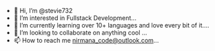 - 👋 Hi, I’m @stevie732
- 👀 I’m interested in Fullstack Development...
- 🌱 I’m currently learning over 10+ languages and love every bit of it....
- 💞️ I’m looking to collaborate on anything cool ...
- 📫 How to reach me nirmana_code@outlook.com...

<!---
stevie732/stevie732 is a ✨ special ✨ repository because its `README.md` (this file) appears on your GitHub profile.
You can click the Preview link to take a look at your changes.
--->
